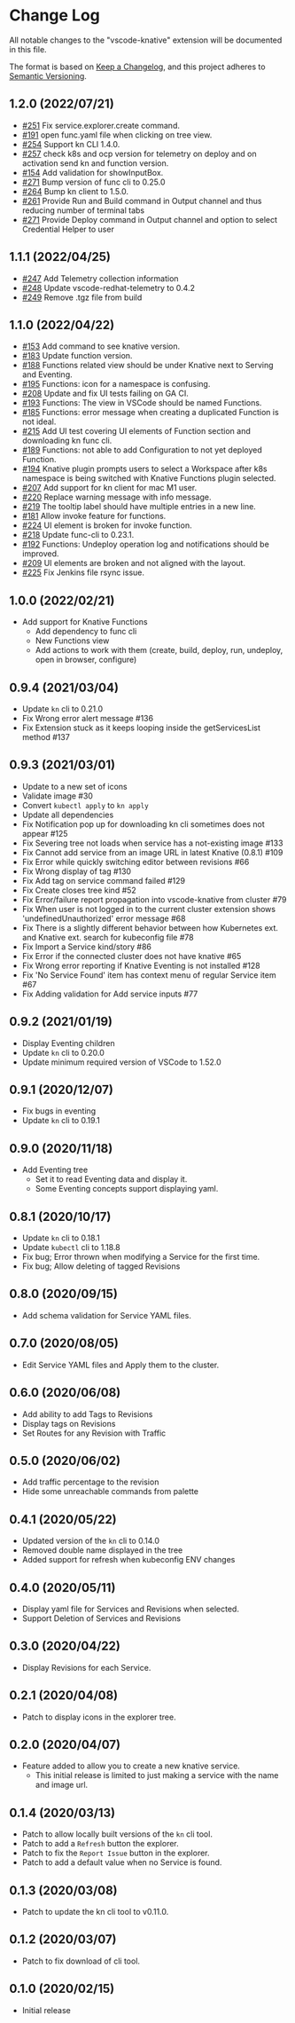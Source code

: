 # Change Log

All notable changes to the "vscode-knative" extension will be documented in this file.

The format is based on [Keep a Changelog](https://keepachangelog.com/en/1.0.0/),
and this project adheres to [Semantic Versioning](https://semver.org/spec/v2.0.0.html).

## 1.2.0 (2022/07/21)

- [#251](https://github.com/redhat-developer/vscode-knative/pull/251) Fix service.explorer.create command.
- [#191](https://github.com/redhat-developer/vscode-knative/issues/191) open func.yaml file when clicking on tree view.
- [#254](https://github.com/redhat-developer/vscode-knative/issues/254) Support kn CLI 1.4.0.
- [#257](https://github.com/redhat-developer/vscode-knative/pull/257) check k8s and ocp version for telemetry on deploy and on activation send kn and function version.
- [#154](https://github.com/redhat-developer/vscode-knative/issues/154) Add validation for showInputBox.
- [#271](https://github.com/redhat-developer/vscode-knative/pull/271) Bump version of func cli to 0.25.0
- [#264](https://github.com/redhat-developer/vscode-knative/issues/264) Bump kn client to 1.5.0.
- [#261](https://github.com/redhat-developer/vscode-knative/pull/261) Provide Run and Build command in Output channel and thus reducing number of terminal tabs
- [#271](https://github.com/redhat-developer/vscode-knative/pull/271) Provide Deploy command in Output channel and option to select Credential Helper to user

## 1.1.1 (2022/04/25)

- [#247](https://github.com/redhat-developer/vscode-knative/pull/247) Add Telemetry collection information
- [#248](https://github.com/redhat-developer/vscode-knative/pull/248) Update vscode-redhat-telemetry to 0.4.2
- [#249](https://github.com/redhat-developer/vscode-knative/pull/249) Remove .tgz file from build

## 1.1.0 (2022/04/22)

-  [#153](https://github.com/redhat-developer/vscode-knative/issues/153) Add command to see knative version.
-  [#183](https://github.com/redhat-developer/vscode-knative/pull/183) Update function version.
-  [#188](https://github.com/redhat-developer/vscode-knative/issues/188) Functions related view should be under Knative next to Serving and Eventing.
-  [#195](https://github.com/redhat-developer/vscode-knative/issues/195) Functions: icon for a namespace is confusing.
-  [#208](https://github.com/redhat-developer/vscode-knative/pull/208) Update and fix UI tests failing on GA CI.
-  [#193](https://github.com/redhat-developer/vscode-knative/issues/193) Functions: The view in VSCode should be named Functions.
-  [#185](https://github.com/redhat-developer/vscode-knative/issues/185) Functions: error message when creating a duplicated Function is not ideal.
-  [#215](https://github.com/redhat-developer/vscode-knative/issues/215) Add UI test covering UI elements of Function section and downloading kn func cli.
-  [#189](https://github.com/redhat-developer/vscode-knative/issues/189) Functions: not able to add Configuration to not yet deployed Function.
-  [#194](https://github.com/redhat-developer/vscode-knative/issues/194) Knative plugin prompts users to select a Workspace after k8s namespace is being switched with Knative Functions plugin selected.
-  [#207](https://github.com/redhat-developer/vscode-knative/issues/207) Add support for kn client for mac M1 user.
-  [#220](https://github.com/redhat-developer/vscode-knative/issues/220) Replace warning message with info message.
-  [#219](https://github.com/redhat-developer/vscode-knative/issues/219) The tooltip label should have multiple entries in a new line.
-  [#181](https://github.com/redhat-developer/vscode-knative/issues/181) Allow invoke feature for functions.
-  [#224](https://github.com/redhat-developer/vscode-knative/issues/224) UI element is broken for invoke function.
-  [#218](https://github.com/redhat-developer/vscode-knative/issues/218) Update func-cli to 0.23.1.
-  [#192](https://github.com/redhat-developer/vscode-knative/issues/192) Functions: Undeploy operation log and notifications should be improved.
-  [#209](https://github.com/redhat-developer/vscode-knative/issues/209) UI elements are broken and not aligned with the layout.
-  [#225](https://github.com/redhat-developer/vscode-knative/issues/225) Fix Jenkins file rsync issue.


## 1.0.0 (2022/02/21)

- Add support for Knative Functions
  - Add dependency to func cli
  - New Functions view
  - Add actions to work with them (create, build, deploy, run, undeploy, open in browser, configure)

## 0.9.4 (2021/03/04)

-  Update `kn` cli to 0.21.0
-  Fix Wrong error alert message #136
-  Fix Extension stuck as it keeps looping inside the getServicesList method #137

## 0.9.3 (2021/03/01)

-  Update to a new set of icons
-  Validate image #30
-  Convert `kubectl apply` to `kn apply`
-  Update all dependencies
-  Fix Notification pop up for downloading kn cli sometimes does not appear #125
-  Fix Severing tree not loads when service has a not-existing image #133
-  Fix Cannot add service from an image URL in latest Knative (0.8.1) #109
-  Fix Error while quickly switching editor between revisions #66
-  Fix Wrong display of tag #130
-  Fix Add tag on service command failed #129
-  Fix Create closes tree kind #52
-  Fix Error/failure report propagation into vscode-knative from cluster #79
-  Fix When user is not logged in to the current cluster extension shows 'undefinedUnauthorized' error message #68
-  Fix There is a slightly different behavior between how Kubernetes ext. and Knative ext. search for kubeconfig file #78
-  Fix Import a Service kind/story #86
-  Fix Error if the connected cluster does not have knative #65
-  Fix Wrong error reporting if Knative Eventing is not installed #128
-  Fix 'No Service Found' item has context menu of regular Service item #67
-  Fix Adding validation for Add service inputs #77

## 0.9.2 (2021/01/19)

-  Display Eventing children
-  Update `kn` cli to 0.20.0
-  Update minimum required version of VSCode to 1.52.0

## 0.9.1 (2020/12/07)

-  Fix bugs in eventing
-  Update `kn` cli to 0.19.1

## 0.9.0 (2020/11/18)

-  Add Eventing tree
   -  Set it to read Eventing data and display it.
   -  Some Eventing concepts support displaying yaml.

## 0.8.1 (2020/10/17)

-  Update `kn` cli to 0.18.1
-  Update `kubectl` cli to 1.18.8
-  Fix bug; Error thrown when modifying a Service for the first time.
-  Fix bug; Allow deleting of tagged Revisions

## 0.8.0 (2020/09/15)

-  Add schema validation for Service YAML files.

## 0.7.0 (2020/08/05)

-  Edit Service YAML files and Apply them to the cluster.

## 0.6.0 (2020/06/08)

-  Add ability to add Tags to Revisions
-  Display tags on Revisions
-  Set Routes for any Revision with Traffic

## 0.5.0 (2020/06/02)

-  Add traffic percentage to the revision
-  Hide some unreachable commands from palette

## 0.4.1 (2020/05/22)

- Updated version of the `kn` cli to 0.14.0
- Removed double name displayed in the tree
- Added support for refresh when kubeconfig ENV changes

## 0.4.0 (2020/05/11)

- Display yaml file for Services and Revisions when selected.
- Support Deletion of Services and Revisions

## 0.3.0 (2020/04/22)

- Display Revisions for each Service.

## 0.2.1 (2020/04/08)

- Patch to display icons in the explorer tree.

## 0.2.0 (2020/04/07)

- Feature added to allow you to create a new knative service.
  - This initial release is limited to just making a service with the name and image url.

## 0.1.4 (2020/03/13)

- Patch to allow locally built versions of the `kn` cli tool.
- Patch to add a `Refresh` button the explorer.
- Patch to fix the `Report Issue` button in the explorer.
- Patch to add a default value when no Service is found.

## 0.1.3 (2020/03/08)

- Patch to update the kn cli tool to v0.11.0.

## 0.1.2 (2020/03/07)

- Patch to fix download of cli tool.

## 0.1.0 (2020/02/15)

- Initial release
